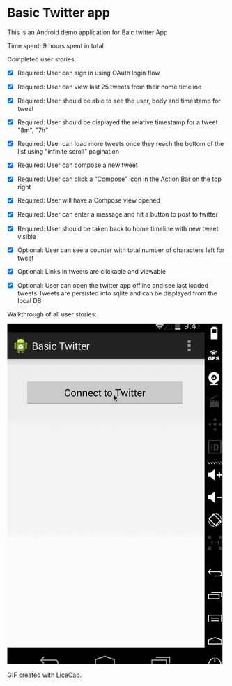 # Basic Twitter app

This is an Android demo application for Baic twitter App

Time spent: 9 hours spent in total

Completed user stories:

* [x] Required: User can sign in using OAuth login flow
* [x] Required: User can view last 25 tweets from their home timeline
* [x] Required:  User should be able to see the user, body and timestamp for tweet
* [x] Required: User should be displayed the relative timestamp for a tweet "8m", "7h"
* [x] Required: User can load more tweets once they reach the bottom of the list using "infinite scroll" pagination
* [x] Required: User can compose a new tweet
* [x] Required:  User can click a “Compose” icon in the Action Bar on the top right
* [x] Required:  User will have a Compose view opened
* [x] Required:  User can enter a message and hit a button to post to twitter
* [x] Required:  User should be taken back to home timeline with new tweet visible
* [x] Optional: User can see a counter with total number of characters left for tweet
* [x] Optional: Links in tweets are clickable and viewable
* [x] Optional: User can open the twitter app offline and see last loaded tweets
    Tweets are persisted into sqlite and can be displayed from the local DB


Walkthrough of all user stories:

![Video Walkthrough](basicTwitter.gif)

GIF created with [LiceCap](http://www.cockos.com/licecap/).


